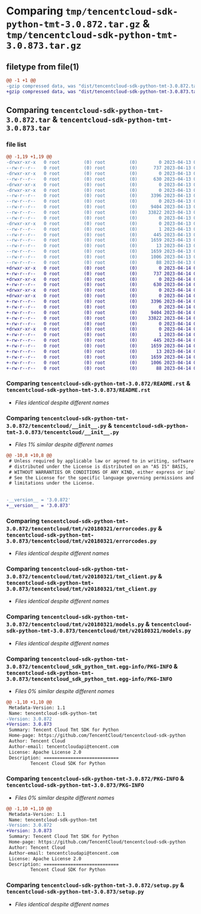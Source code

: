 # Comparing `tmp/tencentcloud-sdk-python-tmt-3.0.872.tar.gz` & `tmp/tencentcloud-sdk-python-tmt-3.0.873.tar.gz`

## filetype from file(1)

```diff
@@ -1 +1 @@
-gzip compressed data, was "dist/tencentcloud-sdk-python-tmt-3.0.872.tar", last modified: Thu Apr 13 01:07:14 2023, max compression
+gzip compressed data, was "dist/tencentcloud-sdk-python-tmt-3.0.873.tar", last modified: Fri Apr 14 01:00:02 2023, max compression
```

## Comparing `tencentcloud-sdk-python-tmt-3.0.872.tar` & `tencentcloud-sdk-python-tmt-3.0.873.tar`

### file list

```diff
@@ -1,19 +1,19 @@
-drwxr-xr-x   0 root         (0) root         (0)        0 2023-04-13 01:07:14.000000 tencentcloud-sdk-python-tmt-3.0.872/
--rw-r--r--   0 root         (0) root         (0)      737 2023-04-13 01:07:13.000000 tencentcloud-sdk-python-tmt-3.0.872/README.rst
-drwxr-xr-x   0 root         (0) root         (0)        0 2023-04-13 01:07:14.000000 tencentcloud-sdk-python-tmt-3.0.872/tencentcloud/
--rw-r--r--   0 root         (0) root         (0)      630 2023-04-13 01:07:13.000000 tencentcloud-sdk-python-tmt-3.0.872/tencentcloud/__init__.py
-drwxr-xr-x   0 root         (0) root         (0)        0 2023-04-13 01:07:14.000000 tencentcloud-sdk-python-tmt-3.0.872/tencentcloud/tmt/
-drwxr-xr-x   0 root         (0) root         (0)        0 2023-04-13 01:07:14.000000 tencentcloud-sdk-python-tmt-3.0.872/tencentcloud/tmt/v20180321/
--rw-r--r--   0 root         (0) root         (0)     3396 2023-04-13 01:07:13.000000 tencentcloud-sdk-python-tmt-3.0.872/tencentcloud/tmt/v20180321/errorcodes.py
--rw-r--r--   0 root         (0) root         (0)        0 2023-04-13 01:07:13.000000 tencentcloud-sdk-python-tmt-3.0.872/tencentcloud/tmt/v20180321/__init__.py
--rw-r--r--   0 root         (0) root         (0)     9404 2023-04-13 01:07:13.000000 tencentcloud-sdk-python-tmt-3.0.872/tencentcloud/tmt/v20180321/tmt_client.py
--rw-r--r--   0 root         (0) root         (0)    33822 2023-04-13 01:07:13.000000 tencentcloud-sdk-python-tmt-3.0.872/tencentcloud/tmt/v20180321/models.py
--rw-r--r--   0 root         (0) root         (0)        0 2023-04-13 01:07:13.000000 tencentcloud-sdk-python-tmt-3.0.872/tencentcloud/tmt/__init__.py
-drwxr-xr-x   0 root         (0) root         (0)        0 2023-04-13 01:07:14.000000 tencentcloud-sdk-python-tmt-3.0.872/tencentcloud_sdk_python_tmt.egg-info/
--rw-r--r--   0 root         (0) root         (0)        1 2023-04-13 01:07:14.000000 tencentcloud-sdk-python-tmt-3.0.872/tencentcloud_sdk_python_tmt.egg-info/dependency_links.txt
--rw-r--r--   0 root         (0) root         (0)      445 2023-04-13 01:07:14.000000 tencentcloud-sdk-python-tmt-3.0.872/tencentcloud_sdk_python_tmt.egg-info/SOURCES.txt
--rw-r--r--   0 root         (0) root         (0)     1659 2023-04-13 01:07:14.000000 tencentcloud-sdk-python-tmt-3.0.872/tencentcloud_sdk_python_tmt.egg-info/PKG-INFO
--rw-r--r--   0 root         (0) root         (0)       13 2023-04-13 01:07:14.000000 tencentcloud-sdk-python-tmt-3.0.872/tencentcloud_sdk_python_tmt.egg-info/top_level.txt
--rw-r--r--   0 root         (0) root         (0)     1659 2023-04-13 01:07:14.000000 tencentcloud-sdk-python-tmt-3.0.872/PKG-INFO
--rw-r--r--   0 root         (0) root         (0)     1006 2023-04-13 01:07:13.000000 tencentcloud-sdk-python-tmt-3.0.872/setup.py
--rw-r--r--   0 root         (0) root         (0)       88 2023-04-13 01:07:14.000000 tencentcloud-sdk-python-tmt-3.0.872/setup.cfg
+drwxr-xr-x   0 root         (0) root         (0)        0 2023-04-14 01:00:02.000000 tencentcloud-sdk-python-tmt-3.0.873/
+-rw-r--r--   0 root         (0) root         (0)      737 2023-04-14 01:00:02.000000 tencentcloud-sdk-python-tmt-3.0.873/README.rst
+drwxr-xr-x   0 root         (0) root         (0)        0 2023-04-14 01:00:02.000000 tencentcloud-sdk-python-tmt-3.0.873/tencentcloud/
+-rw-r--r--   0 root         (0) root         (0)      630 2023-04-14 01:00:02.000000 tencentcloud-sdk-python-tmt-3.0.873/tencentcloud/__init__.py
+drwxr-xr-x   0 root         (0) root         (0)        0 2023-04-14 01:00:02.000000 tencentcloud-sdk-python-tmt-3.0.873/tencentcloud/tmt/
+drwxr-xr-x   0 root         (0) root         (0)        0 2023-04-14 01:00:02.000000 tencentcloud-sdk-python-tmt-3.0.873/tencentcloud/tmt/v20180321/
+-rw-r--r--   0 root         (0) root         (0)     3396 2023-04-14 01:00:02.000000 tencentcloud-sdk-python-tmt-3.0.873/tencentcloud/tmt/v20180321/errorcodes.py
+-rw-r--r--   0 root         (0) root         (0)        0 2023-04-14 01:00:02.000000 tencentcloud-sdk-python-tmt-3.0.873/tencentcloud/tmt/v20180321/__init__.py
+-rw-r--r--   0 root         (0) root         (0)     9404 2023-04-14 01:00:02.000000 tencentcloud-sdk-python-tmt-3.0.873/tencentcloud/tmt/v20180321/tmt_client.py
+-rw-r--r--   0 root         (0) root         (0)    33822 2023-04-14 01:00:02.000000 tencentcloud-sdk-python-tmt-3.0.873/tencentcloud/tmt/v20180321/models.py
+-rw-r--r--   0 root         (0) root         (0)        0 2023-04-14 01:00:02.000000 tencentcloud-sdk-python-tmt-3.0.873/tencentcloud/tmt/__init__.py
+drwxr-xr-x   0 root         (0) root         (0)        0 2023-04-14 01:00:02.000000 tencentcloud-sdk-python-tmt-3.0.873/tencentcloud_sdk_python_tmt.egg-info/
+-rw-r--r--   0 root         (0) root         (0)        1 2023-04-14 01:00:02.000000 tencentcloud-sdk-python-tmt-3.0.873/tencentcloud_sdk_python_tmt.egg-info/dependency_links.txt
+-rw-r--r--   0 root         (0) root         (0)      445 2023-04-14 01:00:02.000000 tencentcloud-sdk-python-tmt-3.0.873/tencentcloud_sdk_python_tmt.egg-info/SOURCES.txt
+-rw-r--r--   0 root         (0) root         (0)     1659 2023-04-14 01:00:02.000000 tencentcloud-sdk-python-tmt-3.0.873/tencentcloud_sdk_python_tmt.egg-info/PKG-INFO
+-rw-r--r--   0 root         (0) root         (0)       13 2023-04-14 01:00:02.000000 tencentcloud-sdk-python-tmt-3.0.873/tencentcloud_sdk_python_tmt.egg-info/top_level.txt
+-rw-r--r--   0 root         (0) root         (0)     1659 2023-04-14 01:00:02.000000 tencentcloud-sdk-python-tmt-3.0.873/PKG-INFO
+-rw-r--r--   0 root         (0) root         (0)     1006 2023-04-14 01:00:02.000000 tencentcloud-sdk-python-tmt-3.0.873/setup.py
+-rw-r--r--   0 root         (0) root         (0)       88 2023-04-14 01:00:02.000000 tencentcloud-sdk-python-tmt-3.0.873/setup.cfg
```

### Comparing `tencentcloud-sdk-python-tmt-3.0.872/README.rst` & `tencentcloud-sdk-python-tmt-3.0.873/README.rst`

 * *Files identical despite different names*

### Comparing `tencentcloud-sdk-python-tmt-3.0.872/tencentcloud/__init__.py` & `tencentcloud-sdk-python-tmt-3.0.873/tencentcloud/__init__.py`

 * *Files 1% similar despite different names*

```diff
@@ -10,8 +10,8 @@
 # Unless required by applicable law or agreed to in writing, software
 # distributed under the License is distributed on an "AS IS" BASIS,
 # WITHOUT WARRANTIES OR CONDITIONS OF ANY KIND, either express or implied.
 # See the License for the specific language governing permissions and
 # limitations under the License.
 
 
-__version__ = '3.0.872'
+__version__ = '3.0.873'
```

### Comparing `tencentcloud-sdk-python-tmt-3.0.872/tencentcloud/tmt/v20180321/errorcodes.py` & `tencentcloud-sdk-python-tmt-3.0.873/tencentcloud/tmt/v20180321/errorcodes.py`

 * *Files identical despite different names*

### Comparing `tencentcloud-sdk-python-tmt-3.0.872/tencentcloud/tmt/v20180321/tmt_client.py` & `tencentcloud-sdk-python-tmt-3.0.873/tencentcloud/tmt/v20180321/tmt_client.py`

 * *Files identical despite different names*

### Comparing `tencentcloud-sdk-python-tmt-3.0.872/tencentcloud/tmt/v20180321/models.py` & `tencentcloud-sdk-python-tmt-3.0.873/tencentcloud/tmt/v20180321/models.py`

 * *Files identical despite different names*

### Comparing `tencentcloud-sdk-python-tmt-3.0.872/tencentcloud_sdk_python_tmt.egg-info/PKG-INFO` & `tencentcloud-sdk-python-tmt-3.0.873/tencentcloud_sdk_python_tmt.egg-info/PKG-INFO`

 * *Files 0% similar despite different names*

```diff
@@ -1,10 +1,10 @@
 Metadata-Version: 1.1
 Name: tencentcloud-sdk-python-tmt
-Version: 3.0.872
+Version: 3.0.873
 Summary: Tencent Cloud Tmt SDK for Python
 Home-page: https://github.com/TencentCloud/tencentcloud-sdk-python
 Author: Tencent Cloud
 Author-email: tencentcloudapi@tencent.com
 License: Apache License 2.0
 Description: ============================
         Tencent Cloud SDK for Python
```

### Comparing `tencentcloud-sdk-python-tmt-3.0.872/PKG-INFO` & `tencentcloud-sdk-python-tmt-3.0.873/PKG-INFO`

 * *Files 0% similar despite different names*

```diff
@@ -1,10 +1,10 @@
 Metadata-Version: 1.1
 Name: tencentcloud-sdk-python-tmt
-Version: 3.0.872
+Version: 3.0.873
 Summary: Tencent Cloud Tmt SDK for Python
 Home-page: https://github.com/TencentCloud/tencentcloud-sdk-python
 Author: Tencent Cloud
 Author-email: tencentcloudapi@tencent.com
 License: Apache License 2.0
 Description: ============================
         Tencent Cloud SDK for Python
```

### Comparing `tencentcloud-sdk-python-tmt-3.0.872/setup.py` & `tencentcloud-sdk-python-tmt-3.0.873/setup.py`

 * *Files identical despite different names*

